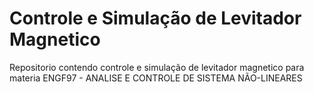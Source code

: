 # Controle e Simulação de Levitador Magnetico

Repositorio contendo controle e simulação de levitador magnetico para materia ENGF97 - ANALISE E CONTROLE DE SISTEMA NÃO-LINEARES